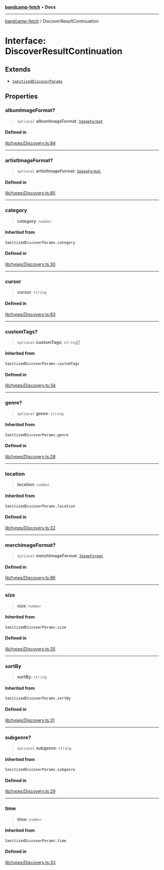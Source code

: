 [**bandcamp-fetch**](../README.md) • **Docs**

***

[bandcamp-fetch](../README.md) / DiscoverResultContinuation

# Interface: DiscoverResultContinuation

## Extends

- [`SanitizedDiscoverParams`](../type-aliases/SanitizedDiscoverParams.md)

## Properties

### albumImageFormat?

> `optional` **albumImageFormat**: [`ImageFormat`](ImageFormat.md)

#### Defined in

[lib/types/Discovery.ts:84](https://github.com/patrickkfkan/bandcamp-fetch/blob/d7908af6ae5080a27ddea05f2631b8fc5129d64d/src/lib/types/Discovery.ts#L84)

***

### artistImageFormat?

> `optional` **artistImageFormat**: [`ImageFormat`](ImageFormat.md)

#### Defined in

[lib/types/Discovery.ts:85](https://github.com/patrickkfkan/bandcamp-fetch/blob/d7908af6ae5080a27ddea05f2631b8fc5129d64d/src/lib/types/Discovery.ts#L85)

***

### category

> **category**: `number`

#### Inherited from

`SanitizedDiscoverParams.category`

#### Defined in

[lib/types/Discovery.ts:30](https://github.com/patrickkfkan/bandcamp-fetch/blob/d7908af6ae5080a27ddea05f2631b8fc5129d64d/src/lib/types/Discovery.ts#L30)

***

### cursor

> **cursor**: `string`

#### Defined in

[lib/types/Discovery.ts:83](https://github.com/patrickkfkan/bandcamp-fetch/blob/d7908af6ae5080a27ddea05f2631b8fc5129d64d/src/lib/types/Discovery.ts#L83)

***

### customTags?

> `optional` **customTags**: `string`[]

#### Inherited from

`SanitizedDiscoverParams.customTags`

#### Defined in

[lib/types/Discovery.ts:34](https://github.com/patrickkfkan/bandcamp-fetch/blob/d7908af6ae5080a27ddea05f2631b8fc5129d64d/src/lib/types/Discovery.ts#L34)

***

### genre?

> `optional` **genre**: `string`

#### Inherited from

`SanitizedDiscoverParams.genre`

#### Defined in

[lib/types/Discovery.ts:28](https://github.com/patrickkfkan/bandcamp-fetch/blob/d7908af6ae5080a27ddea05f2631b8fc5129d64d/src/lib/types/Discovery.ts#L28)

***

### location

> **location**: `number`

#### Inherited from

`SanitizedDiscoverParams.location`

#### Defined in

[lib/types/Discovery.ts:32](https://github.com/patrickkfkan/bandcamp-fetch/blob/d7908af6ae5080a27ddea05f2631b8fc5129d64d/src/lib/types/Discovery.ts#L32)

***

### merchImageFormat?

> `optional` **merchImageFormat**: [`ImageFormat`](ImageFormat.md)

#### Defined in

[lib/types/Discovery.ts:86](https://github.com/patrickkfkan/bandcamp-fetch/blob/d7908af6ae5080a27ddea05f2631b8fc5129d64d/src/lib/types/Discovery.ts#L86)

***

### size

> **size**: `number`

#### Inherited from

`SanitizedDiscoverParams.size`

#### Defined in

[lib/types/Discovery.ts:35](https://github.com/patrickkfkan/bandcamp-fetch/blob/d7908af6ae5080a27ddea05f2631b8fc5129d64d/src/lib/types/Discovery.ts#L35)

***

### sortBy

> **sortBy**: `string`

#### Inherited from

`SanitizedDiscoverParams.sortBy`

#### Defined in

[lib/types/Discovery.ts:31](https://github.com/patrickkfkan/bandcamp-fetch/blob/d7908af6ae5080a27ddea05f2631b8fc5129d64d/src/lib/types/Discovery.ts#L31)

***

### subgenre?

> `optional` **subgenre**: `string`

#### Inherited from

`SanitizedDiscoverParams.subgenre`

#### Defined in

[lib/types/Discovery.ts:29](https://github.com/patrickkfkan/bandcamp-fetch/blob/d7908af6ae5080a27ddea05f2631b8fc5129d64d/src/lib/types/Discovery.ts#L29)

***

### time

> **time**: `number`

#### Inherited from

`SanitizedDiscoverParams.time`

#### Defined in

[lib/types/Discovery.ts:33](https://github.com/patrickkfkan/bandcamp-fetch/blob/d7908af6ae5080a27ddea05f2631b8fc5129d64d/src/lib/types/Discovery.ts#L33)
